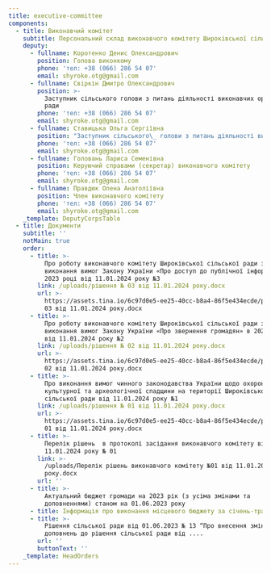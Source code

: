 ```yaml
---
title: executive-committee
components:
  - title: Виконавчий комітет
    subtitle: Персональний склад виконавчого комітету Широківської сільської ради
    deputy:
      - fullname: Коротенко Денис Олександрович
        position: Голова виконкому
        phone: 'тел: +38 (066) 286 54 07'
        email: shyroke.otg@gmail.com
      - fullname: Свіркін Дмитро Олександрович
        position: >-
          Заступник сільського голови з питань діяльності виконавчих органів
          ради
        phone: 'тел: +38 (066) 286 54 07'
        email: shyroke.otg@gmail.com
      - fullname: Ставицька Ольга Сергіївна
        position: "Заступник сільського\_ голови з питань діяльності виконавчих органів ради"
        phone: 'тел: +38 (066) 286 54 07'
        email: shyroke.otg@gmail.com
      - fullname: Головань Лариса Семенівна
        position: Керуючий справами (секретар) виконавчого комітету
        phone: 'тел: +38 (066) 286 54 07'
        email: shyroke.otg@gmail.com
      - fullname: Правдюк Олена Анатоліївна
        position: Член виконавчого комітету
        phone: 'тел: +38 (066) 286 54 07'
        email: shyroke.otg@gmail.com
    _template: DeputyCorpsTable
  - title: Документи
    subtitle: ''
    notMain: true
    order:
      - title: >-
          Про роботу виконавчого комітету Широківської сільської ради з
          виконання вимог Закону України «Про доступ до публічної інформації» в
          2023 році від 11.01.2024 року №3
        link: /uploads/рішення № 03 від 11.01.2024 року.docx
        url: >-
          https://assets.tina.io/6c97d0e5-ee25-40cc-b8a4-86f5e434ecde/рішення №
          03 від 11.01.2024 року.docx
      - title: >-
          Про роботу виконавчого комітету Широківської сільської ради з
          виконання вимог Закону України «Про звернення громадян» в 2023 році
          від 11.01.2024 року №2
        link: /uploads/рішення № 02 від 11.01.2024 року.docx
        url: >-
          https://assets.tina.io/6c97d0e5-ee25-40cc-b8a4-86f5e434ecde/рішення №
          02 від 11.01.2024 року.docx
      - title: >-
          Про виконання вимог чинного законодавства України щодо охорони
          культурної та археологічної спадщини на території Широківської
          сільської ради від 11.01.2024 року №1
        link: /uploads/рішення № 01 від 11.01.2024 року.docx
        url: >-
          https://assets.tina.io/6c97d0e5-ee25-40cc-b8a4-86f5e434ecde/рішення №
          01 від 11.01.2024 року.docx
      - title: >-
          Перелік рішень  в протоколі засідання виконавчого комітету від
          11.01.2024 року № 01
        link: >-
          /uploads/Перелік рішень виконавчого комітету №01 від 11.01.2024
          року.docx
        url: ''
      - title: >-
          Актуальний бюджет громади на 2023 рік (з усіма змінами та
          доповненнями) станом на 01.06.2023 року
      - title: Інформація про виконання місцевого бюджету за січень-травень 2023 року
      - title: >-
          Рішення сільської ради від 01.06.2023 № 13 “Про внесення змін та
          доповнень до рішення сільської ради від ....
        url: ''
        buttonText: ''
    _template: HeadOrders
---
```


